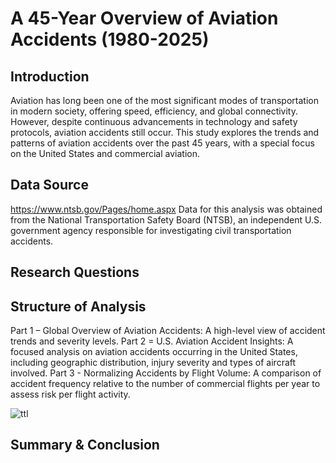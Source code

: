 # A 45-Year Overview of Aviation Accidents (1980-2025)
## Introduction
Aviation has long been one of the most significant modes of transportation in modern society, offering speed, efficiency, and global connectivity. However, despite continuous advancements in technology and safety protocols, aviation accidents still occur. This study explores the trends and patterns of aviation accidents over the past 45 years, with a special focus on the United States and commercial aviation.

## Data Source
https://www.ntsb.gov/Pages/home.aspx Data for this analysis was obtained from the National Transportation Safety Board (NTSB), an independent U.S. government agency responsible for investigating civil transportation accidents.

## Research Questions

## Structure of Analysis
Part 1 – Global Overview of Aviation Accidents: A high-level view of accident trends and severity levels.
Part 2 = U.S. Aviation Accident Insights: A focused analysis on aviation accidents occurring in the United States, including geographic distribution, injury severity and types of aircraft involved.
Part 3 - Normalizing Accidents by Flight Volume: A comparison of accident frequency relative to the number of commercial flights per year to assess risk per flight activity.






![ttl](https://github.com/user-attachments/assets/147c887d-52d3-48da-a355-0bb2f86f4c9b)



## Summary & Conclusion
